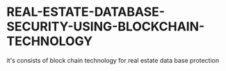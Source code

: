 # REAL-ESTATE-DATABASE-SECURITY-USING-BLOCKCHAIN-TECHNOLOGY
it's consists of block chain technology for real estate data base protection

